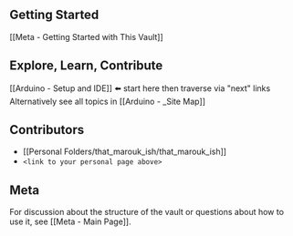 ## Getting Started
[[Meta - Getting Started with This Vault]]

## Explore, Learn, Contribute
[[Arduino - Setup and IDE]] ⬅️ start here then traverse via "next" links
Alternatively see all topics in [[Arduino - _Site Map]]

## Contributors
- [[Personal Folders/that_marouk_ish/that_marouk_ish]]
- `<link to your personal page above>`

## Meta
For discussion about the structure of the vault or questions about how to use it, see  [[Meta - Main Page]].